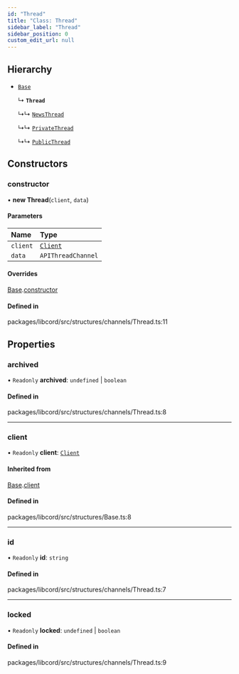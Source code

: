 ```yaml
---
id: "Thread"
title: "Class: Thread"
sidebar_label: "Thread"
sidebar_position: 0
custom_edit_url: null
---
```


## Hierarchy

- [`Base`](Base.md)

  ↳ **`Thread`**

  ↳↳ [`NewsThread`](NewsThread.md)

  ↳↳ [`PrivateThread`](PrivateThread.md)

  ↳↳ [`PublicThread`](PublicThread.md)

## Constructors

### constructor

• **new Thread**(`client`, `data`)

#### Parameters

| Name | Type |
| :------ | :------ |
| `client` | [`Client`](Client.md) |
| `data` | `APIThreadChannel` |

#### Overrides

[Base](Base.md).[constructor](Base.md#constructor)

#### Defined in

packages/libcord/src/structures/channels/Thread.ts:11

## Properties

### archived

• `Readonly` **archived**: `undefined` \| `boolean`

#### Defined in

packages/libcord/src/structures/channels/Thread.ts:8

___

### client

• `Readonly` **client**: [`Client`](Client.md)

#### Inherited from

[Base](Base.md).[client](Base.md#client)

#### Defined in

packages/libcord/src/structures/Base.ts:8

___

### id

• `Readonly` **id**: `string`

#### Defined in

packages/libcord/src/structures/channels/Thread.ts:7

___

### locked

• `Readonly` **locked**: `undefined` \| `boolean`

#### Defined in

packages/libcord/src/structures/channels/Thread.ts:9
